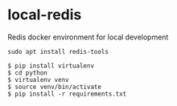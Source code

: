 # local-redis
Redis docker environment for local development

`sudo apt install redis-tools`

```
$ pip install virtualenv
$ cd python
$ virtualenv venv
$ source venv/bin/activate
$ pip install -r requirements.txt
```